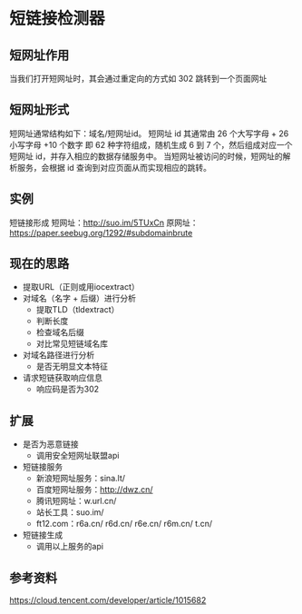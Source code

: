 # 短链接检测器

## 短网址作用
当我们打开短网址时，其会通过重定向的方式如 302 跳转到一个页面网址

## 短网址形式
短网址通常结构如下：域名/短网址id。
短网址 id 其通常由 26 个大写字母 + 26 小写字母 +10 个数字 即 62 种字符组成，随机生成 6 到 7 个，然后组成对应一个 短网址 id，并存入相应的数据存储服务中。
当短网址被访问的时候，短网址的解析服务，会根据 id 查询到对应页面从而实现相应的跳转。

## 实例
短链接形成
短网址：http://suo.im/5TUxCn
原网址：https://paper.seebug.org/1292/#subdomainbrute

## 现在的思路

- 提取URL（正则或用iocextract）
- 对域名（名字 + 后缀）进行分析
    - 提取TLD（tldextract）
    - 判断长度
    - 检查域名后缀
    - 对比常见短链域名库
- 对域名路径进行分析
    - 是否无明显文本特征
- 请求短链获取响应信息
    - 响应码是否为302

## 扩展
- 是否为恶意链接
    - 调用安全短网址联盟api
- 短链接服务
    - 新浪短网址服务：sina.lt/
    - 百度短网址服务：http://dwz.cn/
    - 腾讯短网址：w.url.cn/
    - 站长工具：suo.im/
    - ft12.com：r6a.cn/ r6d.cn/ r6e.cn/ r6m.cn/ t.cn/
- 短链接生成
    - 调用以上服务的api

## 参考资料
https://cloud.tencent.com/developer/article/1015682